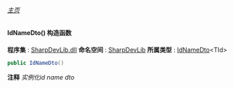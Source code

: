 ###### [主页](./Index.md "主页")
#### IdNameDto() 构造函数
**程序集** : [SharpDevLib.dll](./SharpDevLib.assembly.md "SharpDevLib.dll")
**命名空间** : [SharpDevLib](./SharpDevLib.namespace.md "SharpDevLib")
**所属类型** : [IdNameDto](./SharpDevLib.IdNameDto.1.md "IdNameDto")\<TId\>
``` csharp
public IdNameDto()
```
**注释**
*实例化id name dto*

